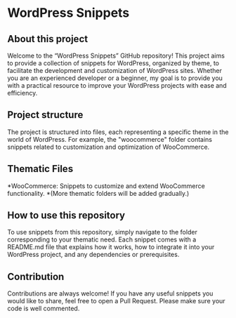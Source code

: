 # WordPress Snippets

## About this project
Welcome to the “WordPress Snippets” GitHub repository! This project aims to provide a collection of snippets for WordPress, organized by theme, to facilitate the development and customization of WordPress sites. Whether you are an experienced developer or a beginner, my goal is to provide you with a practical resource to improve your WordPress projects with ease and efficiency.

## Project structure
The project is structured into files, each representing a specific theme in the world of WordPress. For example, the "woocommerce" folder contains snippets related to customization and optimization of WooCommerce.

## Thematic Files
*WooCommerce: Snippets to customize and extend WooCommerce functionality.
*(More thematic folders will be added gradually.)

## How to use this repository
To use snippets from this repository, simply navigate to the folder corresponding to your thematic need. Each snippet comes with a README.md file that explains how it works, how to integrate it into your WordPress project, and any dependencies or prerequisites.

## Contribution
Contributions are always welcome! If you have any useful snippets you would like to share, feel free to open a Pull Request. Please make sure your code is well commented.

